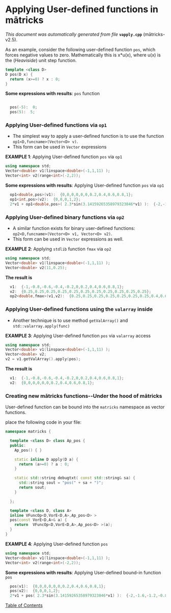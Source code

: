 
# Applying User-defined functions in mātricks
_This document was automatically generated from file_ **`vapply.cpp`** (mātricks-v2.5).

As an example, consider the following user-defined function `pos`, which forces negative values to zero.  Mathematically this is x*u(x), where u(x) is the (_Heaviside_) unit step function. 

```C++
template <class D> 
D pos(D x) {
  return (x>=0) ? x : 0;
}
```

**Some expressions with results**: `pos` function
```C++

  pos(-5):  0; 
  pos(5):  5; 
```


### Applying User-defined functions via `op1`

* The simplest way to apply a user-defined function is to use the function `op1<D,funcname>(Vector<D> v)`.
* This form can be used in `Vector` expressions

**EXAMPLE 1**: Applying User-defined function `pos` via `op1`

```C++
using namespace std;
Vector<double> v1(linspace<double>(-1,1,11) );
Vector<int> v2(range<int>(-2,2));
```

**Some expressions with results**: Applying User-defined function `pos` via `op1`
```C++
  op1<double,pos>(v1):  {0,0,0,0,0,0,0.2,0.4,0.6,0.8,1}; 
  op1<int,pos>(v2):  {0,0,0,1,2}; 
  2*v1 + op1<double,pos>( 2.3*sin(3.14159265358979323846*v1) ):  {-2,-1.6,-1.2,-0.8,-0.4,0,1.75191,2.98743,3.38743,2.95191,2}; 
```


### Applying User-defined binary functions via `op2`

* A similar function exists for binary user-defined functions: `op2<D,funcname>(Vector<D> v1, Vector<D> v2)`.
* This form can be used in `Vector` expressions as well.

**EXAMPLE 2**: Applying `stdlib` function `fmax` via `op2`
```C++
using namespace std;
Vector<double> v1(linspace<double>(-1,1,11) );
Vector<double> v2(11,0.25);
```

**The result is**
```C++
  v1:  {-1,-0.8,-0.6,-0.4,-0.2,0,0.2,0.4,0.6,0.8,1}; 
  v2:  {0.25,0.25,0.25,0.25,0.25,0.25,0.25,0.25,0.25,0.25,0.25}; 
  op2<double,fmax>(v1,v2):  {0.25,0.25,0.25,0.25,0.25,0.25,0.25,0.4,0.6,0.8,1}; 
```

### Applying User-defined functions using the `valarray` inside
* Another technique is to use method `getValArray()` and `std::valarray.apply(func)`

**EXAMPLE 3**: Applying User-defined function `pos` via `valarray` access
```C++
using namespace std;
Vector<double> v1(linspace<double>(-1,1,11) );
Vector<double> v2;
v2 = v1.getValArray().apply(pos);
```

**The result is**
```C++
  v1:  {-1,-0.8,-0.6,-0.4,-0.2,0,0.2,0.4,0.6,0.8,1}; 
  v2:  {0,0,0,0,0,0,0.2,0.4,0.6,0.8,1}; 
```



### Creating new mātricks functions--Under the hood of mātricks

User-defined function can be bound into the `matricks` namespace as vector functions.

place the following code in your file:
```C++
namespace matricks { 

  template <class D> class Ap_pos {
  public:
    Ap_pos() { }

    static inline D apply(D a) { 
      return (a>=0) ? a : 0; 
    }

    static std::string debugtxt( const std::string& sa) {
      std::string sout = "pos(" + sa + ")";
      return sout;
    }

  };

  template <class D, class A> 
  inline VFuncOp<D,VorE<D,A>,Ap_pos<D> > 
  pos(const VorE<D,A>& a) {
    return  VFuncOp<D,VorE<D,A>,Ap_pos<D> >(a);
  }
}
```
**EXAMPLE 4**: Applying User-defined function `pos`
```C++
using namespace std;
Vector<double> v1(linspace<double>(-1,1,11) );
Vector<int> v2(range<int>(-2,2));
```

**Some expressions with results**: Applying User-defined bound-in function `pos` 
```C++
  pos(v1):  {0,0,0,0,0,0,0.2,0.4,0.6,0.8,1}; 
  pos(v2):  {0,0,0,1,2}; 
  2*v1 + pos( 2.3*sin(3.14159265358979323846*v1) ):  {-2,-1.6,-1.2,-0.8,-0.4,0,1.75191,2.98743,3.38743,2.95191,2}; 
```


[Table of Contents](README.md)
